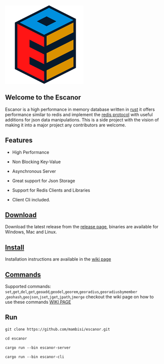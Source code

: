 ![logo](https://raw.githubusercontent.com/mambisi/escanor/master/static/logo.png)

## Welcome to the Escanor

Escanor is a high performance in memory database written in [rust](http://rust-lang.org/) it offers performance similar to redis and implement the [redis protocol](https://redis.io/topics/protocol) with useful additions for json data manipulations. This is a side project with the vision of making it into a major project any contributors are welcome.

## Features

- High Performance

- Non Blocking Key-Value

- Asynchronous Server 

- Great support for Json Storage

- Support for Redis Clients and Libraries

- Client Cli included.

## [Download](https://github.com/mambisi/escanor/releases)
Download the latest release from the [release page](https://github.com/mambisi/escanor/releases), binaries are available for Windows, Mac and Linux.

## [Install](https://github.com/mambisi/escanor/wiki/Installation)
Installation instructions are available in the [wiki page](https://github.com/mambisi/escanor/wiki/Installation)

## [Commands](https://github.com/mambisi/escanor/wiki)
Supported commands:
``set``,``get``,``del``,``get``,``geoadd``,``geodel``,``georem``,``georadius``,``georadiusbymember``
 ,``geohash``,``geojson``,``jset``,``jget``,``jpath``,``jmerge``
 checkout the wiki page on how to use these commands
[WIKI PAGE](https://github.com/mambisi/escanor/wiki)

## Run

```shell script
git clone https://github.com/mambisi/escanor.git
```
```shell script
cd escanor
```
```shell script
cargo run --bin escanor-server
```
```shell script
cargo run --bin escanor-cli
```